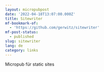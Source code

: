 ```yaml
---
layout: micropubpost
date: '2022-04-18T13:07:00.000Z'
title: Sitewriter
mf-bookmark-of:
  - 'https://github.com/gerwitz/sitewriter'
mf-post-status:
  - published
slug: sitewriter
lang: de
category: links
---
```

Micropub für static sites
